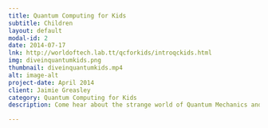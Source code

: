 ```yaml
---
title: Quantum Computing for Kids
subtitle: Children
layout: default
modal-id: 2
date: 2014-07-17
lnk: http://worldoftech.lab.tt/qcforkids/introqckids.html
img: diveinquantumkids.png
thumbnail: diveinquantumkids.mp4
alt: image-alt
project-date: April 2014
client: Jaimie Greasley
category: Quantum Computing for Kids
description: Come hear about the strange world of Quantum Mechanics and learn what Quantum Computing is about.

---
```

